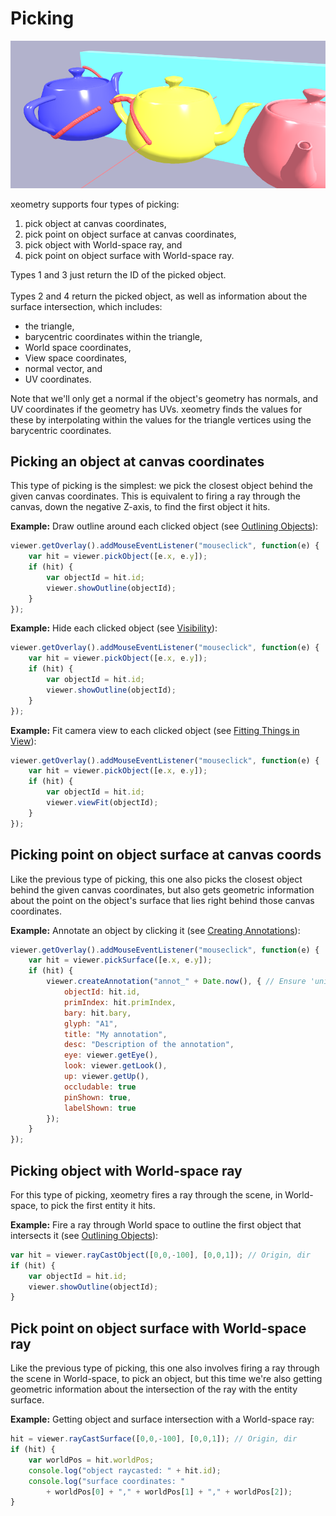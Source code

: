 # Picking

![](assets/pickingTeapots.png)

xeometry supports four types of picking:

 1. pick object at canvas coordinates,
 2. pick point on object surface at canvas coordinates,
 1. pick object with World-space ray, and
 2. pick point on object surface with World-space ray.

Types 1 and 3 just return the ID of the picked object.
<br><br>Types 2 and 4 return the picked object, as well as information about the surface intersection, which includes:

 * the triangle,
 * barycentric coordinates within the triangle,
 * World space coordinates,
 * View space coordinates,
 * normal vector, and
 * UV coordinates.

Note that we'll only get a normal if the object's geometry has normals, and UV coordinates if the
geometry has UVs. xeometry finds the values for these by interpolating within the values for the triangle vertices using
the barycentric coordinates.

## Picking an object at canvas coordinates

This type of picking is the simplest: we pick the closest object behind the given canvas coordinates. This is equivalent to
firing a ray through the canvas, down the negative Z-axis, to find the first object it hits.

**Example:** Draw outline around each clicked object (see [Outlining Objects](outlining.md)):

````javascript
viewer.getOverlay().addMouseEventListener("mouseclick", function(e) {
    var hit = viewer.pickObject([e.x, e.y]);
    if (hit) {
        var objectId = hit.id;
        viewer.showOutline(objectId);
    }
});
````

**Example:** Hide each clicked object (see [Visibility](visibility.md)):

````javascript
viewer.getOverlay().addMouseEventListener("mouseclick", function(e) {
    var hit = viewer.pickObject([e.x, e.y]);
    if (hit) {
        var objectId = hit.id;
        viewer.showOutline(objectId);
    }
});
````

**Example:** Fit camera view to each clicked object (see [Fitting Things in View](fittingThingsInView.md)):

````javascript
viewer.getOverlay().addMouseEventListener("mouseclick", function(e) {
    var hit = viewer.pickObject([e.x, e.y]);
    if (hit) {
        var objectId = hit.id;
        viewer.viewFit(objectId);
    }
});
````

## Picking point on object surface at canvas coords

Like the previous type of picking, this one also picks the closest object behind the given canvas coordinates, but also
gets geometric information about the point on the object's surface that lies right behind those canvas coordinates.

**Example:** Annotate an object by clicking it (see [Creating Annotations](annotations.md)):

````javascript
viewer.getOverlay().addMouseEventListener("mouseclick", function(e) {
    var hit = viewer.pickSurface([e.x, e.y]);
    if (hit) {
        viewer.createAnnotation("annot_" + Date.now(), { // Ensure 'unique' ID
            objectId: hit.id,
            primIndex: hit.primIndex,
            bary: hit.bary,
            glyph: "A1",
            title: "My annotation",
            desc: "Description of the annotation",
            eye: viewer.getEye(),
            look: viewer.getLook(),
            up: viewer.getUp(),
            occludable: true
            pinShown: true,
            labelShown: true
        });
    }
});
````

## Picking object with World-space ray

For this type of picking, xeometry fires a ray through the scene, in World-space, to pick the first entity it hits.

**Example:** Fire a ray through World space to outline the first object that intersects it (see [Outlining Objects](outlining.md)):

```javascript
var hit = viewer.rayCastObject([0,0,-100], [0,0,1]); // Origin, dir
if (hit) {
    var objectId = hit.id;
    viewer.showOutline(objectId);
}
```

## Pick point on object surface with World-space ray

Like the previous type of picking, this one also involves firing a ray through the scene in World-space, to pick an object,
but this time we're also getting geometric information about the intersection of the ray with the entity surface.

**Example:** Getting object and surface intersection with a World-space ray:

```javascript
hit = viewer.rayCastSurface([0,0,-100], [0,0,1]); // Origin, dir
if (hit) {
    var worldPos = hit.worldPos;
    console.log("object raycasted: " + hit.id);
    console.log("surface coordinates: "
        + worldPos[0] + "," + worldPos[1] + "," + worldPos[2]);
}
```



